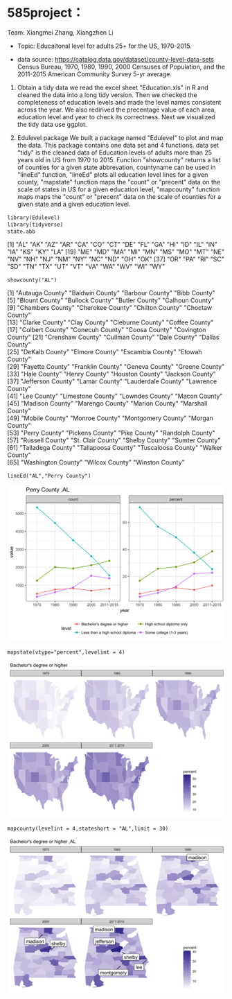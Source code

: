 # 585project：

Team: Xiangmei Zhang, Xiangzhen Li

* Topic: Educaitonal level for adults 25+ for the US, 1970-2015.

* data source: https://catalog.data.gov/dataset/county-level-data-sets
Census Bureau, 1970, 1980, 1990, 2000 Censuses of Population, and the 2011-2015 American Community Survey 5-yr average.	

1. Obtain a tidy data
we read the excel sheet "Education.xls" in R and cleaned the data into a long tidy version. Then we checked the completeness of education levels and made the level names consistent across the year. We also redirived the precentage value of each area, education level and year to check its correctness. Next we visualized the tidy data use ggplot.

2. Edulevel package
We built a package named "Edulevel" to plot and map the data. This package contains one data set and 4 functions. data set "tidy" is the cleaned data of Education levels of adults more than 25 years old in US from 1970 to 2015. Function "showcounty" returns a list of counties for a given state abbrevation, countyname can be used in "lineEd" function, "lineEd" plots all education level lines for a given county, "mapstate" function maps the "count" or "precent" data on the scale of states in US for a given education level, "mapcounty" function maps maps the "count" or "precent" data on the scale of counties for a given state and a given education level.

```{r}
library(Edulevel)
library(tidyverse)
state.abb
```
 [1] "AL" "AK" "AZ" "AR" "CA" "CO" "CT" "DE" "FL" "GA" "HI" "ID" "IL" "IN" "IA" "KS" "KY" "LA"
[19] "ME" "MD" "MA" "MI" "MN" "MS" "MO" "MT" "NE" "NV" "NH" "NJ" "NM" "NY" "NC" "ND" "OH" "OK"
[37] "OR" "PA" "RI" "SC" "SD" "TN" "TX" "UT" "VT" "VA" "WA" "WV" "WI" "WY"

```{r}
showcounty("AL")
```
 [1] "Autauga County"    "Baldwin County"    "Barbour County"    "Bibb County"      
 [5] "Blount County"     "Bullock County"    "Butler County"     "Calhoun County"   
 [9] "Chambers County"   "Cherokee County"   "Chilton County"    "Choctaw County"   
[13] "Clarke County"     "Clay County"       "Cleburne County"   "Coffee County"    
[17] "Colbert County"    "Conecuh County"    "Coosa County"      "Covington County" 
[21] "Crenshaw County"   "Cullman County"    "Dale County"       "Dallas County"    
[25] "DeKalb County"     "Elmore County"     "Escambia County"   "Etowah County"    
[29] "Fayette County"    "Franklin County"   "Geneva County"     "Greene County"    
[33] "Hale County"       "Henry County"      "Houston County"    "Jackson County"   
[37] "Jefferson County"  "Lamar County"      "Lauderdale County" "Lawrence County"  
[41] "Lee County"        "Limestone County"  "Lowndes County"    "Macon County"     
[45] "Madison County"    "Marengo County"    "Marion County"     "Marshall County"  
[49] "Mobile County"     "Monroe County"     "Montgomery County" "Morgan County"    
[53] "Perry County"      "Pickens County"    "Pike County"       "Randolph County"  
[57] "Russell County"    "St. Clair County"  "Shelby County"     "Sumter County"    
[61] "Talladega County"  "Tallapoosa County" "Tuscaloosa County" "Walker County"    
[65] "Washington County" "Wilcox County"     "Winston County"

```{r}
lineEd("AL","Perry County")
```
![](readme_images/unnamed-chunk-3-1.png)<!-- -->

```{r}
mapstate(vtype="percent",levelint = 4)
```
![](readme_images/unnamed-chunk-4-1.png)<!-- -->

```{r}
mapcounty(levelint = 4,stateshort = "AL",limit = 30)
```
![](readme_images/unnamed-chunk-5-1.png)<!-- -->
